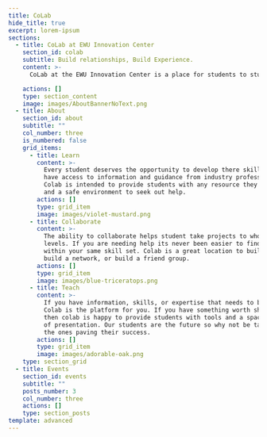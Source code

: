 ```yaml
---
title: CoLab
hide_title: true
excerpt: lorem-ipsum
sections:
  - title: CoLab at EWU Innovation Center
    section_id: colab
    subtitle: Build relationships, Build Experience.
    content: >-
      CoLab at the EWU Innovation Center is a place for students to study, work on projects, meet with faculty, meet with community members, and attend events. CoLab is interdisciplinary and experiential. CoLab is inclusive and equitable. CoLab is flexible and adaptive. CoLab will evolve as need evolves. Contact the Department of Design at design@ewu.edu with questions and suggestions.

    actions: []
    type: section_content
    image: images/AboutBannerNoText.png
  - title: About
    section_id: about
    subtitle: ""
    col_number: three
    is_numbered: false
    grid_items:
      - title: Learn
        content: >-
          Every student deserves the opportunity to develop there skills and
          have access to information and guidance from industry professionals.
          Colab is intended to provide students with any resource they may need
          and a safe environment to seek out help.
        actions: []
        type: grid_item
        image: images/violet-mustard.png
      - title: Collaborate
        content: >-
          The ability to collaborate helps student take projects to whole new
          levels. If you are needing help its never been easier to find other
          within your same skill set. Colab is a great location to build a team,
          build a network, or build a friend group.
        actions: []
        type: grid_item
        image: images/blue-triceratops.png
      - title: Teach
        content: >-
          If you have information, skills, or expertise that needs to be shared
          Colab is the platform for you. If you have something worth sharing
          then colab is happy to provide students with tools and a space capable
          of presentation. Our students are the future so why not be taught by
          the ones paving their success.
        actions: []
        type: grid_item
        image: images/adorable-oak.png
    type: section_grid
  - title: Events
    section_id: events
    subtitle: ""
    posts_number: 3
    col_number: three
    actions: []
    type: section_posts
template: advanced
---
```

